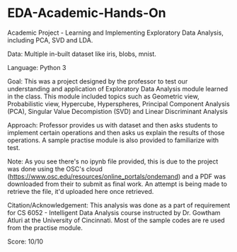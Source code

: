 # EDA-Academic-Hands-On
Academic Project - Learning and Implementing Exploratory Data Analysis, including PCA, SVD and LDA.

Data: Multiple in-built dataset like iris, blobs, mnist.

Language: Python 3

Goal: This was a project designed by the professor to test our understanding and application of Exploratory Data Analysis module learned in the class. This module included topics such as Geometric view, Probabilistic view, Hypercube, Hyperspheres, Principal Component Analysis (PCA), Singular Value Decompistion (SVD) and Linear Discriminant Analysis

Approach: Professor provides us with dataset and then asks students to implement certain operations and then asks us explain the results of those operations. A sample practise module is also provided to familiarize with test.

Note: As you see there's no ipynb file provided, this is due to the project was done using the OSC's cloud (https://www.osc.edu/resources/online_portals/ondemand) and a PDF was downloaded from their to submit as final work. An attempt is being made to retrieve the file, it'd uploaded here once retrieved.

Citation/Acknowledgement: This analysis was done as a part of requirement for CS 6052 - Intelligent Data Analysis course instructed by Dr. Gowtham Atluri at the University of Cincinnati. Most of the sample codes are re used from the practise module.

Score: 10/10
